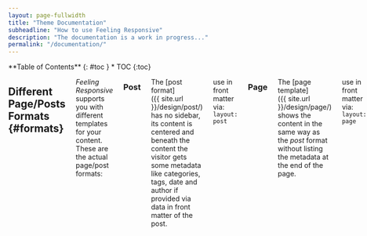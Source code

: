 ```yaml
---
layout: page-fullwidth
title: "Theme Documentation"
subheadline: "How to use Feeling Responsive"
description: "The documentation is a work in progress..."
permalink: "/documentation/"
---
```

<div class="row">
<div class="medium-4 medium-push-8 columns" markdown="1">
<div class="panel radius" markdown="1">
**Table of Contents**
{: #toc }
*  TOC
{:toc}
</div>
</div><!-- /.medium-4.columns -->



<div class="medium-8 medium-pull-4 columns" markdown="1">

## Different Page/Posts Formats   {#formats}

*Feeling Responsive* supports you with different templates for your content. These are the actual page/post formats:

### Post
The [post format]({{ site.url }}/design/post/) has no sidebar, its content is centered and beneath the content the visitor gets some metadata like categories, tags, date and author if provided via data in front matter of the post.

use in front matter via: `layout: post`


### Page
The [page template]({{ site.url }}/design/page/) shows the content in the same way as the *post* format without listing the metadata at the end of the page.

use in front matter via: `layout: page`


### Post with left sidebar
This template displays a [post left sidebar]({{ site.url }}/design/post-left-sidebar/) besides the content. To customize the content of the sidebar, open `_includes/sidebar.html`.

use in front matter via: `layout: post-left-sidebar`


### Post with right sidebar
This template displays a [post with right sidebar]({{ site.url }}/design/post-right-sidebar/) besides the content. To customize the content of the sidebar, open `_includes/sidebar.html`.

use in front matter via: `layout: post-right-sidebar`


### Page Full Width
If you want full control of styling a page, than use the [page full-width template]({{ site.url }}/design/page-full-width/). To set up a grid, just use the [foundation grid system](http://foundation.zurb.com/docs/components/grid.html).

use in front matter via: `layout: page-full-width`


### Video
If you're a video producer or cineast, you'll like the [video template]({{ site.url }}/design/video/). It darkens the layout to black and lets the video stand out full-width.

use in front matter via: `layout: video`

<small markdown="1">[Up to table of contents](#toc)</small>
{: .text-right }




## Style your content with   {#styling}

Feeling Responsive offers lots of possibilities to style your articles. You can style your content in different ways. There are elements like subheadlines, feature images, header images, homepage images, meta data like categories and tags and many more.


### subheadlines

If you need a subheadline for an article, just define a subheadline in front matter like this:

`subheadline:  "Subheadline"`

### Quotes

Quotes mix it up a little bit, if you write long articles. So use quotes:

> Age is an issue of mind over matter. If you don't mind, it doesn't matter.
<cite>Mark Twain</cite>

<small markdown="1">[Up to table of contents](#toc)</small>
{: .text-right }


## Responsive Videos

With foundation responsive videos are easy. [More ›](http://foundation.zurb.com/docs/components/flex_video.html)

<div class="flex-video">
        <iframe width="1280" height="720" src="//www.youtube.com/embed/WoHxoz_0ykI" frameborder="0" allowfullscreen></iframe>
</div>

### Code to use for flexible videos

{% highlight html %}
<div class="flex-video">
  <iframe with video />
</div>
{% endhighlight %}


<img class="t60" src="{{ site.url }}/assets/img/header_homepage_13.jpg">

## Images: Header, Title, Thumbnails, Homepage   {#images}

There are four types of images you can define via frontmatter: thumbnails, header images, title images and images in your article. 


### Header Images

Header images are displayed right under the top navigation. We use Backstretch to expand them from left to right. The width should be 1600 pixel or higher and in a ratio like 16:9 or 21:9 or 2:1.

~~~
image:
    header: thumbnail_image.jpg
~~~


### Title Images

~~~
image:
    title: thumbnail_image.jpg
~~~

You can choose to show a special full-width header image or not.


### Thumbnails

Thumbnails are used on archive pages like the [blog index][2]. They have a size of 150x150 pixels. Define them in front matter like this:

~~~
image:
    thumb: thumbnail_image.jpg
~~~


### Homepage Image

If you want to feature an article on the homepage with a huge image, than use the homepage image with a width of 970 pixels. If no homepage image is defined *Feeling Responsive* writes over the blog entries *New Blog Articles*. Define the homepage image like this:

~~~
image:
    homepage: "header_homepage_13.jpg"
~~~



### Credits with URL

Sometimes you want to give credit to the creator of your images, maybe with a link. Especially when you use Creative Commons-images like I do for this website. Just add the following front matter and *Feeling Responsive* does the rest:

~~~
image:
    header: header_image.jpg
    credit: Image by Phlow
    url: "http://phlow.de/"
~~~

### Define all images for an article

~~~
image:
    header: header_image.jpg
    title: title_image.jpg
    thumb: thumbnail_image.jpg
    homepage: header_homepage_13.jpg
    credit: Image by Phlow
    url: "http://phlow.de/"
~~~


<small markdown="1">[Up to table of contents](#toc)</small>
{: .text-right }


## Create a Table of Content
{: .t60}

With the Kramdown parser for Markdown you can render a table of contents for your documents. Just insert the following HTML in your post before the actual content. More information on [»Automatic ›Table of Contents‹ Generation«][1].

### Bare Bones Version
{% highlight html %}
### Table of Contents
*  Auto generated table of contents
{:toc}
{% endhighlight %}

### Foundation panel version

{% highlight html %}
<div class="panel radius" markdown="1">
**Table of Contents**
{: #toc }
*  TOC
{:toc}
</div>
{% endhighlight %}
<small markdown="1">[Up to table of contents](#toc)</small>
{: .text-right }


## Includes

Includes can be very helpful to spice up your content. You can use includes in your Markdown-files with ease: Just call them with some Liquid code.

### list-posts.html

The `list-posts.html`-include is a loop to list posts. It's a helper to add some additional content fast and easy. You can use it in individual posts for example. Which parameters you use, depends on you.

Possible parameter for the loop:

- entries › define the number of entries to show
- offset › define the offset (number of entries to skip before displaying the first one)
- category › define **only one** category to display according entries

The loop looks when you use all parameters. Single parameters are possible of course.

~~~
{% raw %}
{% include list-posts.html entries='3' offset='1' category='design' %}
{% endraw %}
~~~


<small markdown="1">[Up to table of contents](#toc)</small>
{: .text-right }




</div><!-- /.medium-8.columns -->
</div><!-- /.row -->

 [1]: http://kramdown.gettalong.org/converter/html.html#toc
 [2]: {{ site.url }}/blog/
 [3]: #
 [4]: #
 [5]: #
 [6]: #
 [7]: #
 [8]: #
 [9]: #
 [10]: #